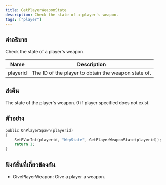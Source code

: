 ```yaml
---
title: GetPlayerWeaponState
description: Check the state of a player's weapon.
tags: ["player"]
---
```


## คำอธิบาย

Check the state of a player's weapon.

| Name     | Description                                         |
| -------- | --------------------------------------------------- |
| playerid | The ID of the player to obtain the weapon state of. |

## ส่งคืน

The state of the player's weapon. 0 if player specified does not exist.

## ตัวอย่าง

```c
public OnPlayerSpawn(playerid)
{
    SetPVarInt(playerid, "WepState", GetPlayerWeaponState(playerid));
    return 1;
}
```

## ฟังก์ชั่นที่เกี่ยวข้องกัน

- GivePlayerWeapon: Give a player a weapon.
